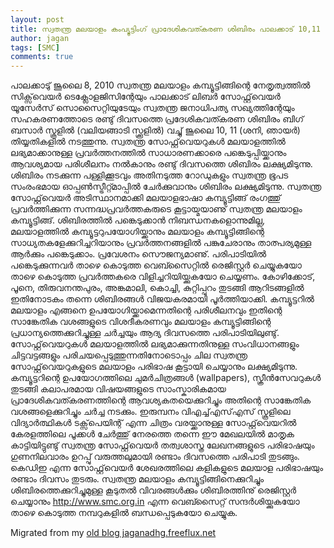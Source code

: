 ```yaml
---
layout: post
title: സ്വതന്ത്ര മലയാളം കംപ്യൂട്ടിംഗ് പ്രാദേശികവത്കരണ ശിബിരം പാലക്കാട് 10,11 ജൂലൈ 2010
author: jagan
tags: [SMC]
comments: true
---
```

പാലക്കാടു്
ജൂലൈ 8, 2010
സ്വതന്ത്ര മലയാളം കമ്പ്യൂട്ടിങ്ങിന്റെ നേതൃത്വത്തില്‍ സിക്സ്‌വെയര്‍ ടെക്ലോളജിസിന്റേയും പാലക്കാട് ലിബര്‍ സോഫ്റ്റ്‌വെയര്‍ യൂസേര്‍സ് സൊസൈറ്റിയുടേയും സ്വതന്ത്ര ജനാധിപത്യ സഖ്യത്തിന്റേയും സഹകരണത്തോടെ രണ്ടു് ദിവസത്തെ പ്രദേശികവത്കരണ ശിബിരം ബിഗ് ബസാര്‍ സ്കൂളില്‍ (വലിയങ്ങാടി സ്ക്കൂളില്‍) വച്ചു് ജൂലൈ 10, 11 (ശനി, ഞായര്‍) തിയ്യതികളില്‍ നടത്തുന്നു. സ്വതന്ത്ര സോഫ്റ്റ്‌വെയറുകള്‍ മലയാളത്തില്‍ ലഭ്യമാക്കാനുള്ള പ്രവര്‍ത്തനത്തില്‍ സാധാരണക്കാരെ പങ്കെടുപ്പിയ്ക്കാനും ആവശ്യമായ പരിശീലനം നല്‍കാനും രണ്ടു് ദിവസത്തെ ശിബിരം ലക്ഷ്യമിടുന്നു. ശിബിരം നടക്കുന്ന പള്ളിക്കൂടവും അതിനടുത്ത റോഡുകളും സ്വതന്ത്ര ഭൂപട സംരംഭമായ ഓപ്പണ്‍സ്ട്രീറ്റ്മാപ്പില്‍ ചേര്‍ക്കുവാനും ശിബിരം ലക്ഷ്യമിടുന്നു. സ്വതന്ത്ര സോഫ്റ്റ്‌വെയര്‍ അടിസ്ഥാനമാക്കി മലയാളഭാഷാ കമ്പ്യൂട്ടിങ്ങ് രംഗത്തു് പ്രവര്‍ത്തിക്കുന്ന സന്നദ്ധപ്രവര്‍ത്തകരുടെ കൂട്ടായ്മയാണു് സ്വതന്ത്ര മലയാളം കമ്പ്യൂട്ടിങ്ങ്.
ശിബിരത്തില്‍ പങ്കെടുക്കാന്‍ നിബന്ധനകളൊന്നുമില്ല, മലയാളത്തില്‍ കമ്പ്യൂട്ടറുപയോഗിയ്ക്കാനും മലയാളം കമ്പ്യൂട്ടിങ്ങിന്റെ സാധ്യതകളേക്കുറിച്ചറിയാനും പ്രവര്‍ത്തനങ്ങളില്‍ പങ്കുചേരാനും താത്പര്യമുള്ള ആര്‍ക്കും പങ്കെടുക്കാം. പ്രവേശനം സൌജന്യമാണു്. പരിപാടിയില്‍ പങ്കെടുക്കുന്നവര്‍ താഴെ കൊടുത്ത വെബ്സൈറ്റില്‍ രെജിസ്റ്റര്‍ ചെയ്യുകയോ താഴെ കൊടുത്ത പ്രവര്‍ത്തകരെ വിളിച്ചറിയിയ്ക്കുകയോ ചെയ്യണം. കോഴിക്കോട്, പൂനെ, തിരുവനന്തപുരം, അങ്കമാലി, കൊച്ചി, കുറ്റിപ്പുറം തുടങ്ങി ആറിടങ്ങളില്‍ ഇതിനോടകം തന്നെ ശിബിരങ്ങള്‍ വിജയകരമായി പൂര്‍ത്തിയാക്കി.
കമ്പ്യൂട്ടറില്‍ മലയാളം എങ്ങനെ ഉപയോഗിയ്ക്കാമെന്നതിന്റെ പരിശീലനവും ഇതിന്റെ സാങ്കേതിക വശങ്ങളുടെ വിശദീകരണവും മലയാളം കമ്പ്യൂട്ടിങ്ങിന്റെ പ്രധാന്യത്തെക്കുറിച്ചുള്ള ചര്‍ച്ചയും ആദ്യ ദിവസത്തെ പരിപാടിയിലുണ്ടു്. സോഫ്റ്റ്‌വെയറുകള്‍ മലയാളത്തില്‍ ലഭ്യമാക്കുന്നതിനുള്ള സംവിധാനങ്ങളും ചിട്ടവട്ടങ്ങളും പരിചയപ്പെടുത്തുന്നതിനോടൊപ്പം ചില സ്വതന്ത്ര സോഫ്റ്റ്‌വെയറുകളുടെ മലയാളം പരിഭാഷ കൂട്ടായി ചെയ്യാനും ലക്ഷ്യമിടുന്നു. കമ്പ്യൂട്ടറിന്റെ ഉപയോഗത്തിലെ ചുമര്‍ചിത്രങ്ങള്‍ (wallpapers), സ്ക്രീന്‍സേവറുകള്‍ തുടങ്ങി കലാപരമായ വിഷയങ്ങളുടെ സാംസ്കാരികമായ പ്രാദേശികവത്കരണത്തിന്റെ ആവശ്യകതയെക്കുറിച്ചും അതിന്റെ സാങ്കേതിക വശങ്ങളെക്കുറിച്ചും ചര്‍ച്ച നടക്കും. ഇരുമ്പനം വിഎച്ച്എസ്എസ് സ്കൂളിലെ വിദ്യാര്‍ത്ഥികള്‍ ടക്സ്‌പെയിന്റ് എന്ന ചിത്രം വരയ്ക്കാനുള്ള സോഫ്റ്റ്‌വെയറില്‍ കേരളത്തിലെ പൂക്കള്‍ ചേര്‍ത്തു് നേരത്തെ തന്നെ ഈ മേഖലയില്‍ മാതൃക കാട്ടിയിട്ടുണ്ടു്
സ്വതന്ത്ര സോഫ്റ്റ്‌വെയര്‍ തത്വശാസ്ത്ര ലേഖനങ്ങളുടെ പരിഭാഷയും ഗുണനിലവാരം ഉറപ്പു് വരുത്തലുമായി രണ്ടാം ദിവസത്തെ പരിപാടി തുടങ്ങും. കെഡിഇ എന്ന സോഫ്റ്റ്‌വെയര്‍ ശേഖരത്തിലെ കളികളുടെ മലയാള പരിഭാഷയും രണ്ടാം ദിവസം തുടരും. സ്വതന്ത്ര മലയാളം കമ്പ്യൂട്ടിങ്ങിനെക്കുറിച്ചും ശിബിരത്തെക്കുറിച്ചുമുള്ള കൂടുതല്‍ വിവരങ്ങള്‍ക്കും ശിബിരത്തിനു് രെജിസ്റ്റര്‍ ചെയ്യാനും http://www.smc.org.in എന്ന വെബ്സൈറ്റ് സന്ദര്‍ശിയ്ക്കുകയോ താഴെ കൊടുത്ത നമ്പറുകളില്‍ ബന്ധപ്പെടുകയോ ചെയ്യുക.


Migrated from my [old blog jaganadhg.freeflux.net](https://web.archive.org/web/20160323193721/http://jaganadhg.freeflux.net/blog)
